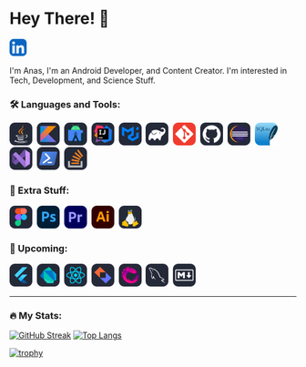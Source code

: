 # Hey There! 👋<a href="https://www.linkedin.com/in/astroanastariq/">
  <img height="30" src="https://github.com/tandpfun/skill-icons/blob/main/icons/LinkedIn.svg"/>
</a>


I'm Anas, I'm an Android Developer, and Content Creator. I'm interested in Tech, Development, and Science Stuff.
                                                                                                                 
### :hammer_and_wrench: Languages and Tools:
<div>
  <img src="https://github.com/tandpfun/skill-icons/blob/main/icons/Java-Dark.svg" title="Java" alt="Java" width="40" height="40"/>&nbsp;
  <img src="https://github.com/tandpfun/skill-icons/blob/main/icons/Kotlin-Dark.svg" title="Kotlin" alt="Kotlin" width="40" height="40"/>&nbsp;
  <img src="https://github.com/tandpfun/skill-icons/blob/main/icons/AndroidStudio-Dark.svg" title="AndroidStudio" alt="AndroidStudio" width="40" height="40"/>&nbsp;
  <img src="https://github.com/tandpfun/skill-icons/blob/main/icons/Idea-Dark.svg" title="Idea" alt="Idea" width="40" height="40"/>&nbsp;
  <img src="https://github.com/tandpfun/skill-icons/blob/main/icons/MaterialUI-Dark.svg" title="Material UI" alt="Material UI" width="40" height="40"/>&nbsp;
  <img src="https://github.com/tandpfun/skill-icons/blob/main/icons/Gradle-Dark.svg" title="Gradle" alt="Gradle" width="40" height="40"/>&nbsp;
  <img src="https://github.com/tandpfun/skill-icons/blob/main/icons/Git.svg"  title="Git" alt="Git" width="40" height="40"/>&nbsp;
  <img src="https://github.com/tandpfun/skill-icons/blob/main/icons/Github-Dark.svg" title="Github" alt="Github" width="40" height="40"/>&nbsp;
  <img src="https://github.com/tandpfun/skill-icons/blob/main/icons/Eclipse-Dark.svg" title="Eclipse" alt="Eclipse" width="40" height="40"/>&nbsp;
  <img src="https://github.com/tandpfun/skill-icons/blob/main/icons/SQLite.svg" title="SQLite" alt="SQLite" width="40" height="40"/>&nbsp;
  <img src="https://github.com/tandpfun/skill-icons/blob/main/icons/VisualStudio-Dark.svg" title="VisualStudio" alt="VisualStudio" width="40" height="40"/>&nbsp;
  <img src="https://github.com/tandpfun/skill-icons/blob/main/icons/Powershell-Dark.svg" title="Powershell" alt="Powershell" width="40" height="40"/>&nbsp;
  <img src="https://github.com/tandpfun/skill-icons/blob/main/icons/StackOverflow-Dark.svg" title="StackOverflow" **alt="StackOverflow" width="40" height="40"/>
</div>

### 🌃 Extra Stuff:
<div>
  <img src="https://github.com/tandpfun/skill-icons/blob/main/icons/Figma-Dark.svg" title="Figma" alt="Figma" width="40" height="40"/>&nbsp;
  <img src="https://github.com/tandpfun/skill-icons/blob/main/icons/Photoshop.svg" title="Photoshop" alt="Photoshop" width="40" height="40"/>&nbsp;
  <img src="https://github.com/tandpfun/skill-icons/blob/main/icons/Premiere.svg" title="Premiere" alt="Premiere" width="40" height="40"/>&nbsp;
  <img src="https://github.com/tandpfun/skill-icons/blob/main/icons/Illustrator.svg" title="Illustrator" alt="Illustrator" width="40" height="40"/>&nbsp;
  <img src="https://github.com/tandpfun/skill-icons/blob/main/icons/Linux-Dark.svg" title="Linux" **alt="Linux" width="40" height="40"/>
</div>

### 🚧 Upcoming:
<div>
  <img src="https://github.com/tandpfun/skill-icons/blob/main/icons/Flutter-Dark.svg" title="Flutter" alt="Flutter" width="40" height="40"/>&nbsp;
  <img src="https://github.com/tandpfun/skill-icons/blob/main/icons/Dart-Dark.svg" title="Dart" alt="Dart" width="40" height="40"/>&nbsp;
  <img src="https://github.com/tandpfun/skill-icons/blob/main/icons/React-Dark.svg" title="React" alt="React" width="40" height="40"/>&nbsp;
  <img src="https://github.com/tandpfun/skill-icons/blob/main/icons/Ktor-Dark.svg" title="ktor" alt="ktor" width="40" height="40"/>&nbsp;
  <img src="https://github.com/tandpfun/skill-icons/blob/main/icons/ReactiveX-Dark.svg" title="ReactiveX"  alt="ReactiveX" width="40" height="40"/>&nbsp;
  <img src="https://github.com/tandpfun/skill-icons/blob/main/icons/MySQL-Dark.svg" title="MySQL"  alt="MySQL" width="40" height="40"/>&nbsp;
  <img src="https://github.com/tandpfun/skill-icons/blob/main/icons/Markdown-Dark.svg" title="Markdown" alt="Markdown" width="40" height="40"/>
</div>

---

### 🔥 My Stats:
[![GitHub Streak](http://github-readme-streak-stats.herokuapp.com?user=AstroAnasTariq&theme=github-dark-blue&hide_border=true)](https://git.io/streak-stats)
[![Top Langs](https://github-readme-stats.vercel.app/api/top-langs/?username=AstroAnasTariq&layout=compact&theme=github_dark&hide_border=true)](https://github.com/anuraghazra/github-readme-stats)

[![trophy](https://github-profile-trophy.vercel.app/?username=AstroAnasTariq&theme=nord&no-frame=true)](https://github.com/ryo-ma/github-profile-trophy)
